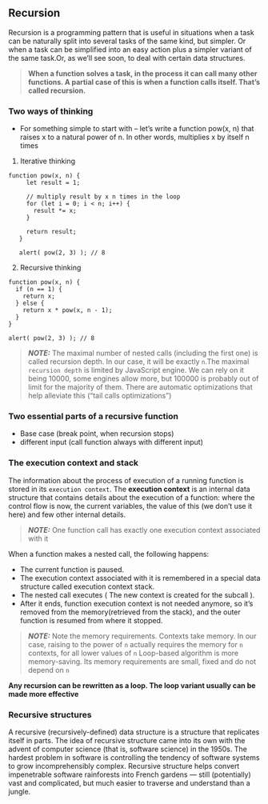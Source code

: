 ## Recursion

Recursion is a programming pattern that is useful in situations when a task can be naturally split
into several tasks of the same kind, but simpler. Or when a task can be simplified into an easy
action plus a simpler variant of the same task.Or, as we’ll see soon, to deal with certain data structures.

> **When a function solves a task, in the process it can call many other functions. 
> A partial case of this is when a function calls itself. That’s called recursion.**


### Two ways of thinking

* For something simple to start with – let’s write a function pow(x, n) that raises x to a natural power of n. 
In other words, multiplies x by itself n times

1. Iterative thinking
```
function pow(x, n) {
     let result = 1;
   
     // multiply result by x n times in the loop
     for (let i = 0; i < n; i++) {
       result *= x;
     }
   
     return result;
   }
   
   alert( pow(2, 3) ); // 8
```
2. Recursive thinking
```
function pow(x, n) {
  if (n == 1) {
    return x;
  } else {
    return x * pow(x, n - 1);
  }
}

alert( pow(2, 3) ); // 8
```
> **_NOTE:_** The maximal number of nested calls (including the first one) is called recursion depth.
> In our case, it will be exactly `n`.The maximal `recursion depth` is limited by JavaScript engine.
> We can rely on it being 10000, some engines allow more, but 100000 is probably out of limit for the majority of them.
> There are automatic optimizations that help alleviate this (“tail calls optimizations”)

### Two essential parts of a recursive function
* Base case  (break point, when recursion stops)
* different input (call function always with different input)

### The execution context and stack

The information about the process of execution of a running function is stored in its `execution context`.
The **execution context** is an internal data structure that contains details about the execution of a function:
where the control flow is now, the current variables,
the value of this (we don’t use it here) and few other internal details.


> **_NOTE:_** One function call has exactly one execution context associated with it

When a function makes a nested call, the following happens:
* The current function is paused.
* The execution context associated with it is remembered in a special data structure called execution context stack.
* The nested call executes ( The new context is created for the subcall ).
* After it ends, function execution context is not needed anymore,
 so it’s removed from the memory(retrieved from the stack), and the outer function is resumed from where it stopped.

> **_NOTE:_** Note the memory requirements. Contexts take memory.
> In our case, raising to the power of `n` actually requires the memory for `n` contexts,
> for all lower values of `n`
> Loop-based algorithm is more memory-saving. Its memory requirements are small, 
> fixed and do not depend on `n`

**Any recursion can be rewritten as a loop. The loop variant usually can be made more effective**

### Recursive structures

A recursive (recursively-defined) data structure is a structure that replicates itself in parts.
The idea of recursive structure came into its own with the advent of computer science (that is, software science) in the 1950s. 
The hardest problem in software is controlling the tendency of software systems to grow incomprehensibly complex.
Recursive structure helps convert impenetrable software rainforests into French gardens — still (potentially) vast and complicated,
but much easier to traverse and understand than a jungle.
